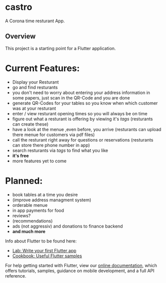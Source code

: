 # castro

A Corona time resturant App.
## Overview 

This project is a starting point for a Flutter application.
# Current Features:
 - Display your Resturant
 - go and find resturants
 - you don't need to worry about entering your address information in some papers, just scan in the QR-Code and you are done
 - generate QR-Codes for your tables so you know when which customer was at your resturant
 - enter / view resturant opening times so you will always be on time
 - figure out what a resturant is offering by viewing it's *tags* (resturants can create these)
 - have a look at the menue ,even before, you arrive (resturants can upload there menue for customers via pdf files)
 - call the resturant right away for questions or reservations (resturants can store there phone number in app)
 - search resturants via *tags* to find what you like
 - **it's free**
 - more features yet to come
 
# Planned:
 - book tables at a time you desire
 - (improve address managment system)
 - orderable menue
 - in app payments for food
 - reviews?
 - (recommendations)
 - ads (not aggressiv) and donations to finance backend
 - **and much more**
 
Info about Flutter to be found here:
- [Lab: Write your first Flutter app](https://flutter.dev/docs/get-started/codelab)
- [Cookbook: Useful Flutter samples](https://flutter.dev/docs/cookbook)

For help getting started with Flutter, view our
[online documentation](https://flutter.dev/docs), which offers tutorials,
samples, guidance on mobile development, and a full API reference.
